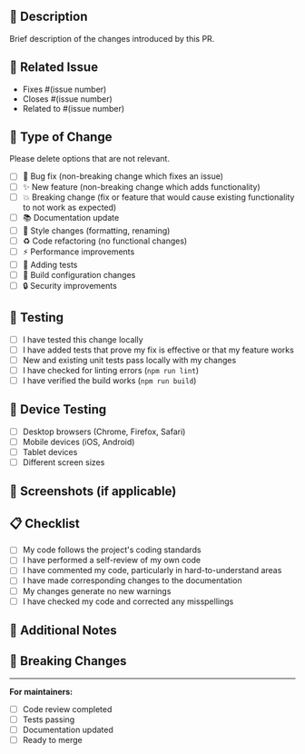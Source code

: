 ## 📝 Description

Brief description of the changes introduced by this PR.

## 🔗 Related Issue

- Fixes #(issue number)
- Closes #(issue number)
- Related to #(issue number)

## 🎯 Type of Change

Please delete options that are not relevant.

- [ ] 🐛 Bug fix (non-breaking change which fixes an issue)
- [ ] ✨ New feature (non-breaking change which adds functionality)
- [ ] 💥 Breaking change (fix or feature that would cause existing functionality to not work as expected)
- [ ] 📚 Documentation update
- [ ] 🎨 Style changes (formatting, renaming)
- [ ] ♻️ Code refactoring (no functional changes)
- [ ] ⚡ Performance improvements
- [ ] 🧪 Adding tests
- [ ] 🔧 Build configuration changes
- [ ] 🔒 Security improvements

## 🧪 Testing

- [ ] I have tested this change locally
- [ ] I have added tests that prove my fix is effective or that my feature works
- [ ] New and existing unit tests pass locally with my changes
- [ ] I have checked for linting errors (`npm run lint`)
- [ ] I have verified the build works (`npm run build`)

## 📱 Device Testing

- [ ] Desktop browsers (Chrome, Firefox, Safari)
- [ ] Mobile devices (iOS, Android)
- [ ] Tablet devices
- [ ] Different screen sizes

## 📸 Screenshots (if applicable)

<!-- Add screenshots to help explain your changes -->

## 📋 Checklist

- [ ] My code follows the project's coding standards
- [ ] I have performed a self-review of my own code
- [ ] I have commented my code, particularly in hard-to-understand areas
- [ ] I have made corresponding changes to the documentation
- [ ] My changes generate no new warnings
- [ ] I have checked my code and corrected any misspellings

## 💭 Additional Notes

<!-- Add any other context or notes about the PR here -->

## 🔄 Breaking Changes

<!-- If this is a breaking change, describe what breaks and how to migrate -->

---

**For maintainers:**
- [ ] Code review completed
- [ ] Tests passing
- [ ] Documentation updated
- [ ] Ready to merge
